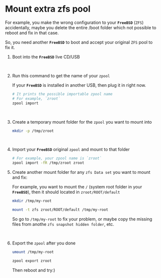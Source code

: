 # Mount extra zfs pool

For example, you make the wrong configuration to your **`FreeBSD`** (`ZFS`) 
accidentally, maybe you delete the entire /boot folder which not possible 
to reboot and fix in that case. 

So, you need another **`FreeBSD`** to boot and accept your original `ZFS`
pool to fix it.

1. Boot into the **`FreeBSD`** live CD/USB

</br>

2. Run this command to get the name of your `zpool`

    If your **`FreeBSD`** is installed in another USB, then plug it in right now.

    ```bash
    # It prints the possible importable zpool name
    # For example, `zroot`
    zpool import
    ```

</br>

3. Create a temporary mount folder for the `zpool` you want to mount into

    ```bash
    mkdir -p /tmp/zroot
    ```

</br>

4. Import your **`FreeBSD`** original `zpool` and mount to that folder

    ```bash
    # For example, your zpool name is `zroot`
    zpool import -fR /tmp/zroot zroot
    ```

5. Create another mount folder for any `zfs Data set` you want to mount and fix:

    For example, you want to mount the `/` (system root folder in your **`FreeBSD`**),
    then it should located in `zroot/ROOT/default`

    ```bash
    mkdir /tmp/my-root

    mount -t zfs zroot/ROOT/default /tmp/my-root
    ```

    So go to `/tmp/my-root` to fix your problem, or maybe copy the missing files from 
    anothe `zfs snapshot hidden folder`, etc.

</br>

6. Export the `zpool` after you done

    ```bash
    umount /tmp/my-root

    zpool export zroot
    ```

    Then reboot and try:)
